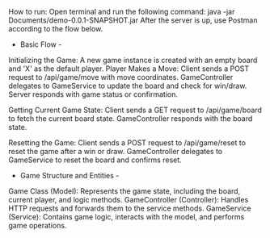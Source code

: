 How to run:
Open terminal and run the following command: java -jar Documents/demo-0.0.1-SNAPSHOT.jar
After the server is up, use Postman according to the flow below.

- Basic Flow -

Initializing the Game:
A new game instance is created with an empty board and 'X' as the default player.
Player Makes a Move:
Client sends a POST request to /api/game/move with move coordinates.
GameController delegates to GameService to update the board and check for win/draw.
Server responds with game status or confirmation.

Getting Current Game State:
Client sends a GET request to /api/game/board to fetch the current board state.
GameController responds with the board state.

Resetting the Game:
Client sends a POST request to /api/game/reset to reset the game after a win or draw.
GameController delegates to GameService to reset the board and confirms reset.

- Game Structure and Entities -

Game Class (Model): Represents the game state, including the board, current player, and logic methods.
GameController (Controller): Handles HTTP requests and forwards them to the service methods.
GameService (Service): Contains game logic, interacts with the model, and performs game operations.
